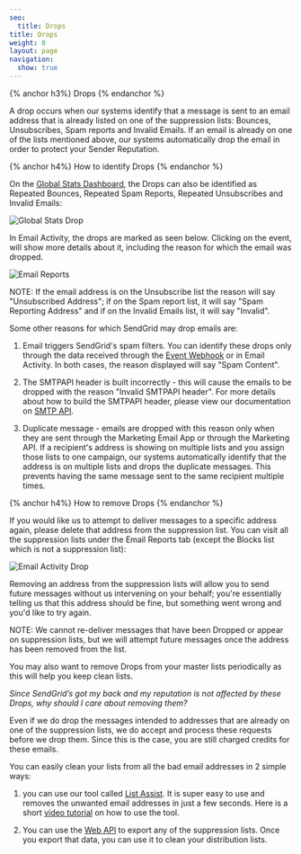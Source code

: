 ```yaml
---
seo:
  title: Drops
title: Drops
weight: 0
layout: page
navigation:
  show: true
---
```


{% anchor h3%}
Drops
{% endanchor %}

A drop occurs when our systems identify that a message is sent to an email address that is already listed on one of the suppression lists: Bounces, Unsubscribes, Spam reports and Invalid Emails. If an email is already on one of the lists mentioned above, our systems automatically drop the email in order to protect your Sender Reputation.

{% anchor h4%}
How to identify Drops
{% endanchor %}

On the [Global Stats Dashboard](https://sendgrid.com/statistics/overview), the Drops can also be identified as Repeated Bounces, Repeated Spam Reports, Repeated Unsubscribes and Invalid Emails:

![Global Stats Drop]({{root_url}}/images/drops_1.png)

In Email Activity, the drops are marked as seen below. Clicking on the event, will show more details about it, including the reason for which the email was dropped.

![Email Reports]({{root_url}}/images/drops_3.png)

NOTE: If the email address is on the Unsubscribe list the reason will say "Unsubscribed Address"; if on the Spam report list, it will say "Spam Reporting Address" and if on the Invalid Emails list, it will say "Invalid".

Some other reasons for which SendGrid may drop emails are:

1. Email triggers SendGrid's spam filters. You can identify these drops only through the data received through the [Event Webhook]({{root_url}}/API_Reference/Webhooks/event.html) or in Email Activity. In both cases, the reason displayed will say "Spam Content".

2. The SMTPAPI header is built incorrectly - this will cause the emails to be dropped with the reason "Invalid SMTPAPI header". For more details about how to build the SMTPAPI header, please view our documentation on [SMTP API]({{root_url}}/API_Reference/SMTP_API/index.html).

3. Duplicate message - emails are dropped with this reason only when they are sent through the Marketing Email App or through the Marketing API. If a recipient's address is showing on multiple lists and you assign those lists to one campaign, our systems automatically identify that the address is on multiple lists and drops the duplicate messages. This prevents having the same message sent to the same recipient multiple times.

{% anchor h4%}
How to remove Drops
{% endanchor %}

If you would like us to attempt to deliver messages to a specific address again, please delete that address from the suppression list. You can visit all the suppression lists under the Email Reports tab (except the Blocks list which is not a suppression list):

![Email Activity Drop]({{root_url}}/images/drops_2.gif)

Removing an address from the suppression lists will allow you to send future messages without us intervening on your behalf; you're essentially telling us that this address should be fine, but something went wrong and you'd like to try again. 

NOTE: We cannot re-deliver messages that have been Dropped or appear on suppression lists, but we will attempt future messages once the address has been removed from the list.

You may also want to remove Drops from your master lists periodically as this will help you keep clean lists.

<i>Since SendGrid’s got my back and my reputation is not affected by these Drops, why should I care about removing them?</i>

Even if we do drop the messages intended to addresses that are already on one of the suppression lists, we do accept and process these requests before we drop them. Since this is the case, you are still charged credits for these emails. 

You can easily clean your lists from all the bad email addresses in 2 simple ways:

1. you can use our tool called [List Assist]({{root_url}}/Utilities/list_assist.html). It is super easy to use and removes the unwanted email addresses in just a few seconds. Here is a short [video tutorial]({{root_url}}/VidGrid/Tools/listassist.html) on how to use the tool.

2. You can use the [Web API]({{root_url}}/API_Reference/Web_API/index.html) to export any of the suppression lists. Once you export that data, you can use it to clean your distribution lists.
